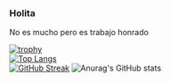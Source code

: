### Holita
<p> No es mucho pero es trabajo honrado </p>


[![trophy](https://github-profile-trophy.vercel.app/?username=InesSorzano&title=Commits,Repositories&theme=dark_lover)](https://github.com/ryo-ma/github-profile-trophy)
<br>
[![Top Langs](https://github-readme-stats.vercel.app/api/top-langs/?username=InesSorzano&layout=compact&theme=vision-friendly-dark)](https://github.com/anuraghazra/github-readme-stats)
<br>
[![GitHub Streak](http://github-readme-streak-stats.herokuapp.com?user=InesSorzano&theme=dark&background=000000)](https://git.io/streak-stats)
![Anurag's GitHub stats](https://github-readme-stats.vercel.app/api?username=InesSorzano&show_icons=true&theme=dark&hide_border=True)
